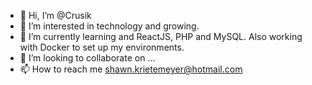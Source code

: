 - 👋 Hi, I’m @Crusik
- 👀 I’m interested in technology and growing.
- 🌱 I’m currently learning and ReactJS, PHP and MySQL. Also working with Docker to set up my environments.
- 💞️ I’m looking to collaborate on ...
- 📫 How to reach me shawn.krietemeyer@hotmail.com

<!---
Crusik/Crusik is a ✨ special ✨ repository because its `README.md` (this file) appears on your GitHub profile.
You can click the Preview link to take a look at your changes.
--->
